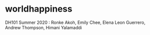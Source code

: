# worldhappiness
DH101 Summer 2020 : Ronke Akoh, Emily Chee, Elena Leon Guerrero, Andrew Thompson, Himani Yalamaddi
